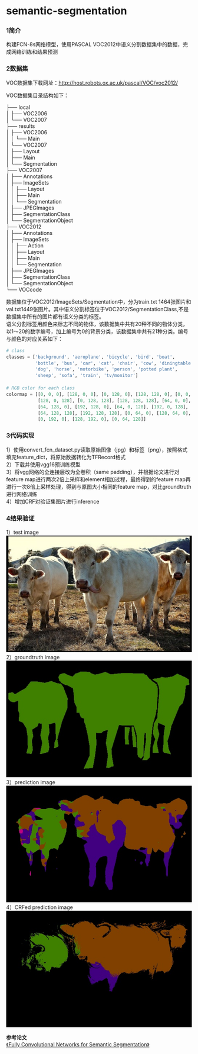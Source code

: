 ﻿# semantic-segmentation   

### 1简介  
构建FCN-8s网络模型，使用PASCAL VOC2012中语义分割数据集中的数据，完成网络训练和结果预测    

### 2数据集    
VOC数据集下载网址：http://host.robots.ox.ac.uk/pascal/VOC/voc2012/    

VOC数据集目录结构如下：  

├── local  
│   ├── VOC2006  
│   └── VOC2007  
├── results  
│   ├── VOC2006  
│   │   └── Main  
│   └── VOC2007  
│       ├── Layout  
│       ├── Main  
│       └── Segmentation  
├── VOC2007  
│   ├── Annotations  
│   ├── ImageSets  
│   │   ├── Layout  
│   │   ├── Main  
│   │   └── Segmentation  
│   ├── JPEGImages  
│   ├── SegmentationClass  
│   └── SegmentationObject  
├── VOC2012  
│   ├── Annotations  
│   ├── ImageSets  
│   │   ├── Action  
│   │   ├── Layout  
│   │   ├── Main  
│   │   └── Segmentation  
│   ├── JPEGImages  
│   ├── SegmentationClass  
│   └── SegmentationObject  
└── VOCcode  
  
数据集位于VOC2012/ImageSets/Segmentation中，分为train.txt 1464张图片和val.txt1449张图片。其中语义分割标签位于VOC2012/SegmentationClass,不是数据集中所有的图片都有语义分类的标签。   
语义分割标签用颜色来标志不同的物体，该数据集中共有20种不同的物体分类，以1～20的数字编号，加上编号为0的背景分类，该数据集中共有21种分类。编号与颜色的对应关系如下：   
```python
# class
classes = ['background', 'aeroplane', 'bicycle', 'bird', 'boat',
           'bottle', 'bus', 'car', 'cat', 'chair', 'cow', 'diningtable',
           'dog', 'horse', 'motorbike', 'person', 'potted plant',
           'sheep', 'sofa', 'train', 'tv/monitor']

# RGB color for each class
colormap = [[0, 0, 0], [128, 0, 0], [0, 128, 0], [128, 128, 0], [0, 0, 128],
            [128, 0, 128], [0, 128, 128], [128, 128, 128], [64, 0, 0], [192, 0, 0],
            [64, 128, 0], [192, 128, 0], [64, 0, 128], [192, 0, 128],
            [64, 128, 128], [192, 128, 128], [0, 64, 0], [128, 64, 0],
            [0, 192, 0], [128, 192, 0], [0, 64, 128]]
```

### 3代码实现   
1）使用convert_fcn_dataset.py读取原始图像（jpg）和标签（png），按照格式填充feature_dict，将原始数据转化为TFRecord格式  
2）下载并使用vgg16预训练模型   
3）将vgg网络的全连接层改为全卷积（same padding），并根据论文进行对feature map进行两次2倍上采样和element相加过程，最终得到的feature map再进行一次8倍上采样处理，得到与原图大小相同的feature map，对比groundtruth进行网络训练    
4）增加CRF对验证集图片进行inference     

### 4结果验证   
1）test image  
![](val_1400_img.jpg 'test image')    
2）groundtruth image  
![](val_1400_annotation.jpg 'groundtruth image ')    
3）prediction image   
![](val_1400_prediction.jpg 'prediction image ')    
4）CRFed prediction image    
![](val_1400_prediction_crfed.jpg 'CRFed prediction image')    

**参考论文**   
[《Fully Convolutional Networks for Semantic Segmentation》](https://arxiv.org/abs/1411.4038)
